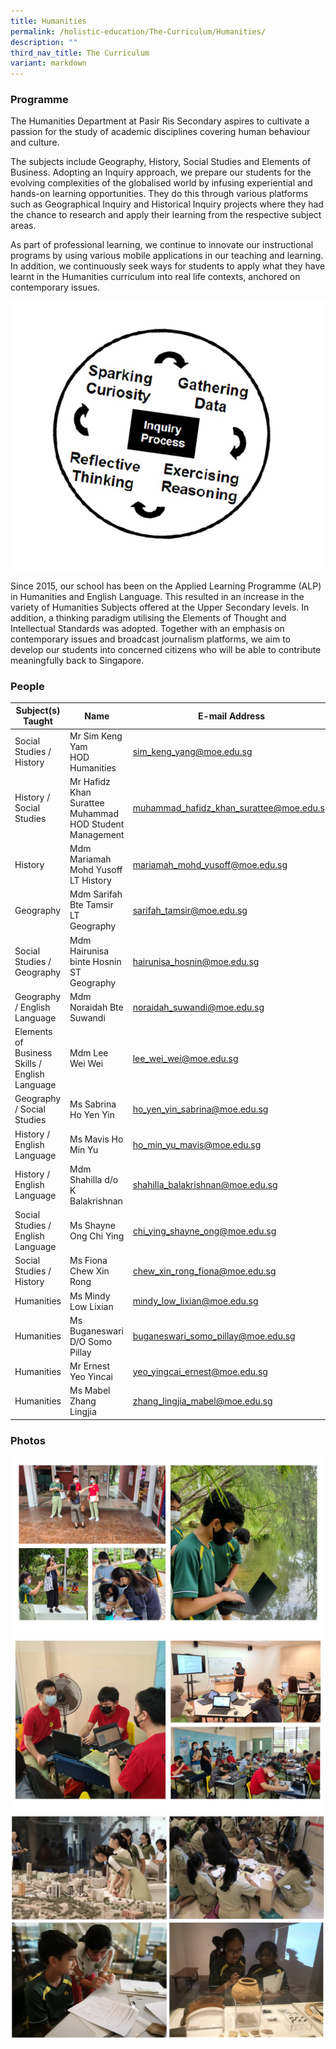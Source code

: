 ```yaml
---
title: Humanities
permalink: /holistic-education/The-Curriculum/Humanities/
description: ""
third_nav_title: The Curriculum
variant: markdown
---
```

### Programme

The Humanities Department at Pasir Ris Secondary aspires to cultivate a passion for the study of academic disciplines covering human behaviour and culture.

The subjects include Geography, History, Social Studies and Elements of Business. Adopting an Inquiry approach, we prepare our students for the evolving complexities of the globalised world by infusing experiential and hands-on learning opportunities. They do this through various platforms such as Geographical Inquiry and Historical Inquiry projects where they had the chance to research and apply their learning from the respective subject areas.

As part of professional learning, we continue to innovate our instructional programs by using various mobile applications in our teaching and learning. In addition, we continuously seek ways for students to apply what they have learnt in the Humanities curriculum into real life contexts, anchored on contemporary issues.&nbsp;

![](/images/Hum%20Inquiry%20approach.jpeg)

Since 2015, our school has been on the Applied Learning Programme (ALP) in Humanities and English Language. This resulted in an increase in the variety of Humanities Subjects offered at the Upper Secondary levels. In addition, a thinking paradigm utilising the Elements of Thought and Intellectual Standards was adopted. Together with an emphasis on contemporary issues and broadcast journalism platforms, we aim to develop our students into concerned citizens who will be able to contribute meaningfully back to Singapore.

### People

| Subject(s) Taught | Name | E-mail Address |
| -------- | -------- | -------- |
| Social Studies / History | Mr Sim Keng Yam <br> HOD Humanities | [sim_keng_yang@moe.edu.sg](mailto:sim_keng_yang@moe.edu.sg) |
| History / Social Studies | Mr Hafidz Khan Surattee Muhammad <br> HOD Student Management | [muhammad_hafidz_khan_surattee@moe.edu.sg](mailto:muhammad_hafidz_khan_surattee@moe.edu.sg) |
| History | Mdm Mariamah Mohd Yusoff <br> LT History | [mariamah_mohd_yusoff@moe.edu.sg](mailto:mariamah_mohd_yusoff@moe.edu.sg) |
| Geography | Mdm Sarifah Bte Tamsir <br> LT Geography | [sarifah_tamsir@moe.edu.sg](mailto:sarifah_tamsir@moe.edu.sg)|
| Social Studies / Geography | Mdm Hairunisa binte Hosnin <br> ST Geography | [hairunisa_hosnin@moe.edu.sg](mailto:hairunisa_hosnin@moe.edu.sg) |
| Geography / English Language | Mdm Noraidah Bte Suwandi | [noraidah_suwandi@moe.edu.sg](mailto:noraidah_suwandi@moe.edu.sg) |
| Elements of Business Skills / English Language | Mdm Lee Wei Wei | [lee_wei_wei@moe.edu.sg](mailto:lee_wei_wei@moe.edu.sg) |
| Geography / Social Studies | Ms Sabrina Ho Yen Yin | [ho_yen_yin_sabrina@moe.edu.sg](mailto:ho_yen_yin_sabrina@moe.edu.sg)|
| History / English Language | Ms Mavis Ho Min Yu | [ho_min_yu_mavis@moe.edu.sg](mailto:ho_min_yu_mavis@moe.edu.sg) |
| History / English Language | Mdm Shahilla d/o K Balakrishnan | [shahilla_balakrishnan@moe.edu.sg](mailto:shahilla_balakrishnan@moe.edu.sg) |
| Social Studies / English Language | Ms Shayne Ong Chi Ying | [chi_ying_shayne_ong@moe.edu.sg](mailto:chi_ying_shayne_ong@moe.edu.sg) |
| Social Studies / History | Ms Fiona Chew Xin Rong| [chew_xin_rong_fiona@moe.edu.sg](mailto:chew_xin_rong_fiona@moe.edu.sg) |
| Humanities | Ms Mindy Low Lixian | [mindy_low_lixian@moe.edu.sg](mailto:mindy_low_lixian@moe.edu.sg) |
| Humanities | Ms Buganeswari D/O Somo Pillay | [buganeswari_somo_pillay@moe.edu.sg](mailto:buganeswari_somo_pillay@moe.edu.sg ) |
| Humanities | Mr Ernest Yeo Yincai | [yeo_yingcai_ernest@moe.edu.sg](mailto:yeo_yingcai_ernest@moe.edu.sg) |
| Humanities | Ms Mabel Zhang Lingjia |[zhang_lingjia_mabel@moe.edu.sg](mailto:zhang_lingjia_mabel@moe.edu.sg) |

### Photos

![](/images/Humanities.png)
![](/images/Humanities%202.png)
![](/images/human2.png)